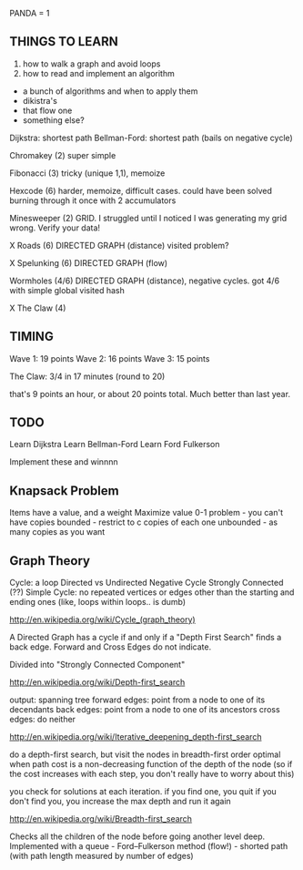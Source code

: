 PANDA = 1








THINGS TO LEARN
---------------

1. how to walk a graph and avoid loops
2. how to read and implement an algorithm
  - a bunch of algorithms and when to apply them
  - dikistra's
  - that flow one
  - something else?

  Dijkstra: shortest path
  Bellman-Ford: shortest path (bails on negative cycle)
  

Chromakey (2) super simple

Fibonacci (3) tricky (unique 1,1), memoize

Hexcode (6) harder, memoize, difficult cases. could have been solved burning through it once with 2 accumulators

Minesweeper (2) GRID. I struggled until I noticed I was generating my grid wrong. Verify your data!

X Roads (6) DIRECTED GRAPH (distance) visited problem? 

X Spelunking (6) DIRECTED GRAPH (flow)

Wormholes (4/6) DIRECTED GRAPH (distance), negative cycles. got 4/6 with simple global visited hash

X The Claw (4)


TIMING
------

Wave 1: 19 points
Wave 2: 16 points
Wave 3: 15 points


The Claw: 3/4 in 17 minutes (round to 20)

that's 9 points an hour, or about 20 points total. Much better than last year.

TODO
----

Learn Dijkstra
Learn Bellman-Ford
Learn Ford Fulkerson

Implement these and winnnn


Knapsack Problem
----------------

Items have a value, and a weight
Maximize value
0-1 problem - you can't have copies
bounded - restrict to c copies of each one
unbounded - as many copies as you want


Graph Theory
------------

Cycle: a loop
Directed vs Undirected
Negative Cycle
Strongly Connected (??)
Simple Cycle: no repeated vertices or edges other than the starting and ending ones (like, loops within loops.. is dumb)


http://en.wikipedia.org/wiki/Cycle_(graph_theory)

  A Directed Graph has a cycle if and only if a "Depth First Search" finds a back edge. Forward and Cross Edges do not indicate. 

  Divided into "Strongly Connected Component"


http://en.wikipedia.org/wiki/Depth-first_search

  output: spanning tree
    forward edges: point from a node to one of its decendants
    back edges: point from a node to one of its ancestors
    cross edges: do neither


http://en.wikipedia.org/wiki/Iterative_deepening_depth-first_search

  do a depth-first search, but visit the nodes in breadth-first order
  optimal when path cost is a non-decreasing function of the depth of the node
  (so if the cost increases with each step, you don't really have to worry about this)

  you check for solutions at each iteration. if you find one, you quit
  if you don't find you, you increase the max depth and run it again


http://en.wikipedia.org/wiki/Breadth-first_search
  
  Checks all the children of the node before going another level deep. Implemented with a queue
    - Ford–Fulkerson method (flow!)
    - shorted path (with path length measured by number of edges)

